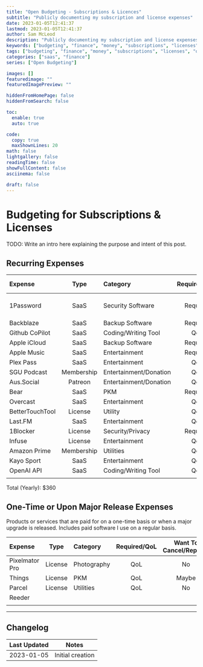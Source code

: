 ```yaml
---
title: "Open Budgeting - Subscriptions & Licences"
subtitle: "Publicly documenting my subscription and license expenses"
date: 2023-01-05T12:41:37
lastmod: 2023-01-05T12:41:37
author: Sam McLeod
description: "Publicly documenting my subscription and license expenses"
keywords: ["budgeting", "finance", "money", "subscriptions", "licenses", "open budgeting", "software", "saas", "streaming"]
tags: ["budgeting", "finance", "money", "subscriptions", "licenses", "open budgeting", "software", "saas", "streaming"]
categories: ["saas", "finance"]
series: ["Open Budgeting"]

images: []
featuredimage: ""
featuredImagePreview: ""

hiddenFromHomePage: false
hiddenFromSearch: false

toc:
  enable: true
  auto: true

code:
  copy: true
  maxShownLines: 20
math: false
lightgallery: false
readingTime: false
showFullContent: false
asciinema: false

draft: false
---
```


# Budgeting for Subscriptions & Licenses

TODO: Write an intro here explaining the purpose and intent of this post.

## Recurring Expenses

| Expense         |    Type    | Category               | Required/QoL | Want To Cancel/Replace | Usefulness |          Satisfaction          | Frequency | Cost (Yearly) |
| :-------------- | :--------: | :--------------------- | :----------: | :--------------------: | :--------: | :----------------------------: | :-------: | :-----------: |
| 1Password       |    SaaS    | Security Software      |   Required   |          Yes           |  Critical  | Medium ^1 (Was high before v8) |  Monthly  |               |
| Backblaze       |    SaaS    | Backup Software        |   Required   |           No           |  Critical  |             Medium             | 2 Yearly  |               |
| Github CoPilot  |    SaaS    | Coding/Writing Tool    |     QoL      |           No           |    High    |              High              |  Yearly   |               |
| Apple iCloud    |    SaaS    | Backup Software        |   Required   |           No           |  Critical  |              High              |  Yearly   |               |
| Apple Music     |    SaaS    | Entertainment          |   Required   |           No           |    High    |              High              |  Yearly   |               |
| Plex Pass       |    SaaS    | Entertainment          |     QoL      |           No           |    High    |              High              |  Yearly   |               |
| SGU Podcast     | Membership | Entertainment/Donation |     QoL      |           No           |   Medium   |              High              |  Monthly  |               |
| Aus.Social      |  Patreon   | Entertainment/Donation |     QoL      |           No           |            |                                |           |               |
| Bear            |    SaaS    | PKM                    |   Required   |         Maybe          |    High    |             Medium             |  Yearly   |               |
| Overcast        |    SaaS    | Entertainment          |     QoL      |         Maybe          |   Medium   |             Medium             |  Yearly   |               |
| BetterTouchTool |  License   | Utility                |     QoL      |           No           |    High    |              High              |           |               |
| Last.FM         |    SaaS    | Entertainment          |     QoL      |         Maybe          |   Medium   |             Medium             |           |               |
| 1Blocker        |  License   | Security/Privacy       |   Required   |           No           |  Critical  |              High              |           |               |
| Infuse          |  License   | Entertainment          |     QoL      |           No           |   Medium   |             Medium             |           |               |
| Amazon Prime    | Membership | Utilities              |     QoL      |          Yes           |    High    |             Medium             |  Yearly   |               |
| Kayo Sport      |    SaaS    | Entertainment          |     QoL      |         Maybe          |   Medium   |             Medium             |  Monthly  |               |
| OpenAI API      |    SaaS    | Coding/Writing Tool    |     QoL      |           No           |    High    |              High              |           |               |
|                 |            |                        |              |                        |            |                                |           |               |

Total (Yearly): $360

## One-Time or Upon Major Release Expenses

Products or services that are paid for on a one-time basis or when a major upgrade is released. Includes paid software I use on a regular basis.

| Expense        |  Type   | Category    | Required/QoL | Want To Cancel/Replace | Usefulness | Satisfaction | Frequency | Cost |
| :------------- | :-----: | :---------- | :----------: | :--------------------: | :--------: | :----------: | :-------: | :--: |
| Pixelmator Pro | License | Photography |     QoL      |           No           |    High    |     High     | Once-Off  |      |
| Things         | License | PKM         |     QoL      |         Maybe          |    High    |    Medium    | Once-Off  |      |
| Parcel         | License | Utilities   |     QoL      |           No           |   Medium   |     High     |           |      |
| Reeder         |         |             |              |                        |            |              |           |      |
|                |         |             |              |                        |            |              |           |      |

---

## Changelog

| Last Updated | Notes            |
|--------------|------------------|
| 2023-01-05   | Initial creation |
